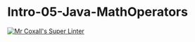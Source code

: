# Intro-05-Java-MathOperators
[![Mr Coxall's Super Linter](https://github.com/ICS4U-Programming-JackT/Intro-05-Java-MathOperators/workflows/Mr%20Coxall's%20Super%20Linter/badge.svg)](https://github.com/ICS4U-Programming-JackT/Intro-05-Java-MathOperators/actions/)
